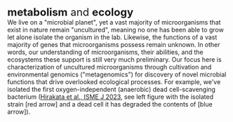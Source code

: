 <div style="font-size:x-large"><b><b>metabolism</b></b> and <b><b>ecology</b></b></div>
We live on a "microbial planet", yet a vast majority of microorganisms that exist in nature remain "uncultured", meaning no one has been able to grow let alone isolate the organism in the lab. Likewise, the functions of a vast majority of genes that microorganisms possess remain unknown. In other words, our understanding of microorganisms, their abilities, and the ecosystems these support is still very much preliminary. Our focus here is characterization of uncultured microorganisms through cultivation and environmental genomics ("metagenomics") for discovery of novel microbial functions that drive overlooked ecological processes. For example, we've isolated the first oxygen-independent (anaerobic) dead cell-scavenging bacterium (<a href='https://doi.org/10.1038/s41396-023-01538-2'>Hirakata et al., ISME J 2023</a>, see left figure with the isolated strain [red arrow] and a dead cell it has degraded the contents of [blue arrow]).
